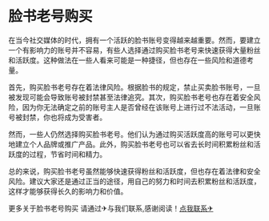 # 脸书老号购买

在当今社交媒体的时代，拥有一个活跃的脸书账号变得越来越重要。然而，要建立一个有影响力的账号并不容易，有些人选择通过购买脸书老号来快速获得大量粉丝和活跃度。这种做法在一些人看来可能是一种捷径，但也存在一些风险和道德考量。

首先，购买脸书老号存在着法律风险。根据脸书的规定，禁止买卖脸书账号，一旦被发现可能会导致账号被封禁甚至法律追究。其次，购买脸书老号也存在着安全风险，因为你无法确定之前的账号主人是否曾经在该账号上进行过不法活动，一旦账号被封禁，你也将成为受害者。

然而，一些人仍然选择购买脸书老号。他们认为通过购买活跃度高的账号可以更快地建立个人品牌或推广产品。此外，购买脸书老号也可以省去长时间积累粉丝和活跃度的过程，节省时间和精力。

总的来说，购买脸书老号虽然能够快速获得粉丝和活跃度，但也存在着法律和安全风险。建议大家还是通过正当的途径，用自己的努力和时间去积累粉丝和活跃度，这样才能够获得长久的影响力和价值。

更多关于脸书老号购买 请通过✈与我们联系,感谢阅读！[点我联系✈](https://wap.G208.com)